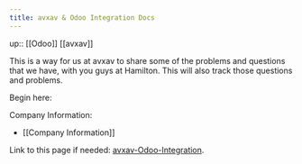 ```yaml
---
title: avxav & Odoo Integration Docs
---
```

up:: [[Odoo]] [[avxav]]

This is a way for us at avxav to share some of the problems and questions that we have, with you guys at Hamilton. This will also track those questions and problems.

Begin here:

Company Information:
- [[Company Information]]

Link to this page if needed: [avxav-Odoo-Integration](https://aceofheaven.github.io/avxav-Odoo-integration/).